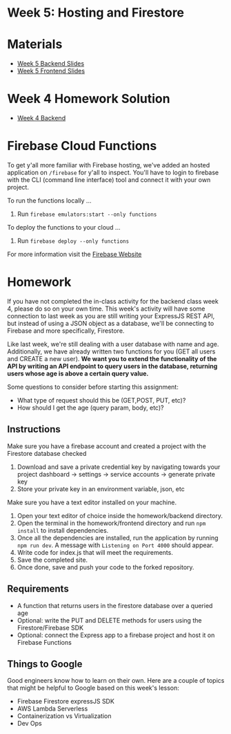 # Week 5: Hosting and Firestore

# Materials

- [Week 5 Backend Slides](https://docs.google.com/presentation/d/1EZm92RxIgzW_lp8Fx-tmGbDatfm2Q_TtDCE_qx6TM7E/edit?usp=sharing)
- [Week 5 Frontend Slides](https://docs.google.com/presentation/d/1m7bhkKPdljzQkA8vNb4yvRUpdg72j7WQnrpltOcWQlU/edit?usp=sharing)

# Week 4 Homework Solution

- [Week 4 Backend]()

# Firebase Cloud Functions

To get y'all more familiar with Firebase hosting, we've added an hosted application on `/firebase` for y'all to inspect. You'll have to login to firebase with the CLI (command line interface) tool and connect it with your own project.

To run the functions locally ...

1. Run `firebase emulators:start --only functions`

To deploy the functions to your cloud ...

1. Run `firebase deploy --only functions`

For more information visit the [Firebase Website](https://firebase.google.com/docs/hosting/test-preview-deploy)

# Homework

If you have not completed the in-class activity for the backend class week 4, please do so on your own time. This week's activity will have some connection to last week as you are still writing your ExpressJS REST API, but instead of using a JSON object as a database, we'll be connecting to Firebase and more specifically, Firestore.

Like last week, we're still dealing with a user database with name and age. Additionally, we have already written two functions for you (GET all users and CREATE a new user). **We want you to extend the functionality of the API by writing an API endpoint to query users in the database, returning users whose age is above a certain query value.**

Some questions to consider before starting this assignment:

- What type of request should this be (GET,POST, PUT, etc)?
- How should I get the age (query param, body, etc)?

## Instructions

Make sure you have a firebase account and created a project with the Firestore database checked

1. Download and save a private credential key by navigating towards your project dashboard -> settings -> service accounts -> generate private key
2. Store your private key in an environment variable, json, etc

Make sure you have a text editor installed on your machine.

1. Open your text editor of choice inside the homework/backend directory.
2. Open the terminal in the homework/frontend directory and run `npm install` to install dependencies.
3. Once all the dependencies are installed, run the application by running `npm run dev`. A message with `Listening on Port 4000` should appear.
4. Write code for index.js that will meet the requirements.
5. Save the completed site.
6. Once done, save and push your code to the forked repository.

## Requirements

- A function that returns users in the firestore database over a queried age
- Optional: write the PUT and DELETE methods for users using the Firestore/Firebase SDK
- Optional: connect the Express app to a firebase project and host it on Firebase Functions

## Things to Google

Good engineers know how to learn on their own. Here are a couple of topics that might be helpful to Google based on this week's lesson:

- Firebase Firestore expressJS SDK
- AWS Lambda Serverless
- Containerization vs Virtualization
- Dev Ops
